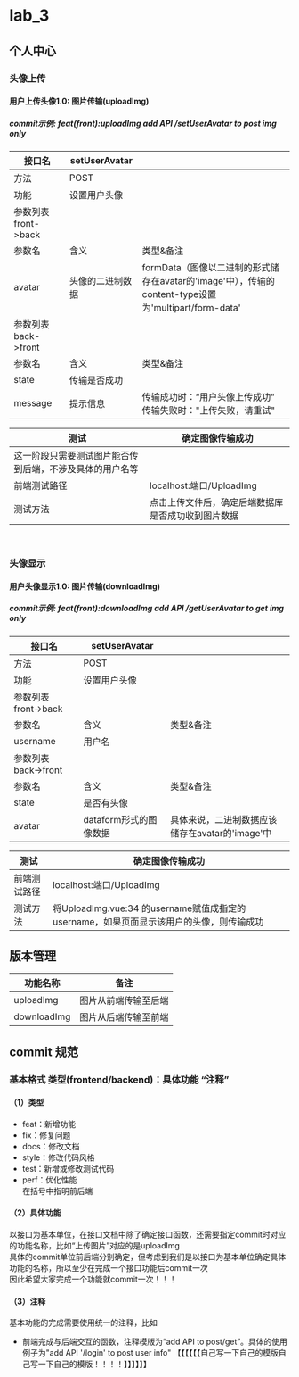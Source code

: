 # lab_3

## 个人中心
### 头像上传
#### 用户上传头像1.0: 图片传输(uploadImg)
##### commit示例: feat(front):uploadImg add API /setUserAvatar to post img only   


|    接口名    |  setUserAvatar  |    |
| ---------- | ---------- | -------- |
|  方法  |  POST  |    |
|  功能  |  设置用户头像  |    |
|  参数列表 front->back  |  |  |
|  参数名  |  含义  |  类型&备注  |
|  avatar  |  头像的二进制数据  |  formData（图像以二进制的形式储存在avatar的'image'中），传输的content-type设置为'multipart/form-data'  |
|  参数列表 back->front  |  |  |
|  参数名  |  含义  |  类型&备注  |
|  state  |  传输是否成功  |    |
|  message  |  提示信息  | 传输成功时：“用户头像上传成功”<br> 传输失败时："上传失败，请重试"   |

|   测试   |  确定图像传输成功  |  
| ---------- | ---------- | 
|  这一阶段只需要测试图片能否传到后端，不涉及具体的用户名等    |
|  前端测试路径  |  localhost:端口/UploadImg  |    
|  测试方法  |  点击上传文件后，确定后端数据库是否成功收到图片数据  |   

<br>

### 头像显示
#### 用户头像显示1.0: 图片传输(downloadImg)
##### commit示例: feat(front):downloadImg add API /getUserAvatar to get img only  

|    接口名    |  setUserAvatar  |    |
| ---------- | ---------- | -------- |
|  方法  |  POST  |    |
|  功能  |  设置用户头像  |    |
|  参数列表 front->back  |  |  |
|  参数名  |  含义  |  类型&备注  |
|  username  |  用户名  |    |
|  参数列表 back->front  |  |  |
|  参数名  |  含义  |  类型&备注  |
|  state  |  是否有头像  |    |
|  avatar  |  dataform形式的图像数据  |  具体来说，二进制数据应该储存在avatar的'image'中  |


|   测试   |  确定图像传输成功  |  
| ---------- | ---------- | 
|  前端测试路径  |  localhost:端口/UploadImg  |    
|  测试方法  |  将UploadImg.vue:34 的username赋值成指定的username，如果页面显示该用户的头像，则传输成功  | 

## 版本管理

|   功能名称   |  备注  |  
| ---------- | ---------- | 
|  uploadImg  | 图片从前端传输至后端 |  
|  downloadImg  | 图片从后端传输至前端 |  







## commit 规范
### 基本格式 类型(frontend/backend)：具体功能 “注释”
#### （1）类型
- feat：新增功能
- fix：修复问题
- docs：修改文档
- style：修改代码风格
- test：新增或修改测试代码
- perf：优化性能
<br>在括号中指明前后端
#### （2）具体功能
以接口为基本单位，在接口文档中除了确定接口函数，还需要指定commit时对应的功能名称，比如“上传图片”对应的是uploadImg<br>
具体的commit单位前后端分别确定，但考虑到我们是以接口为基本单位确定具体功能的名称，所以至少在完成一个接口功能后commit一次<br>
因此希望大家完成一个功能就commit一次！！！
#### （3）注释
基本功能的完成需要使用统一的注释，比如
- 前端完成与后端交互的函数，注释模版为“add API to post/get”。具体的使用例子为"add API '/login' to post user info"
【【【【【【自己写一下自己的模版自己写一下自己的模版！！！！】】】】】】